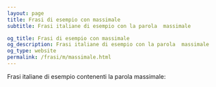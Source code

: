 ```yaml
---
layout: page
title: Frasi di esempio con massimale 
subtitle: Frasi italiane di esempio con la parola  massimale

og_title: Frasi di esempio con massimale 
og_description: Frasi italiane di esempio con la parola  massimale
og_type: website
permalink: /frasi/m/massimale.html
---
```


Frasi italiane di esempio contenenti la parola massimale:


